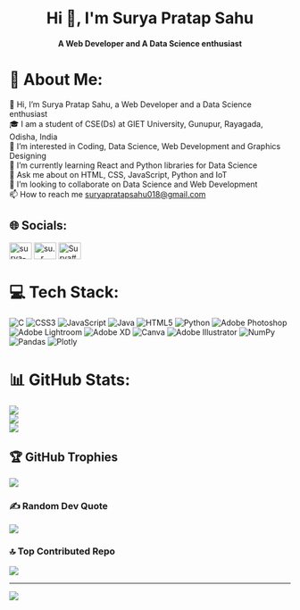 <h1 align="center">Hi 👋, I'm Surya Pratap Sahu</h1>
<h4 align="center">A Web Developer and A Data Science enthusiast</h4>



# 💫 About Me:
👋 Hi, I’m Surya Pratap Sahu, a Web Developer and a Data Science enthusiast<br>🎓 I am a student of CSE(Ds) at GIET University, Gunupur, Rayagada, Odisha, India<br>👀 I’m interested in Coding, Data Science, Web Development and Graphics Designing<br>🌱 I’m currently learning React and Python libraries for Data Science<br>💬 Ask me about on HTML, CSS, JavaScript, Python and IoT<br>💞️ I’m looking to collaborate on Data Science and Web Development<br>📫 How to reach me suryapratapsahu018@gmail.com

## 🌐 Socials:
<p align="left">
<a href="https://linkedin.com/in/surya-pratap-sahu-6071a2238" target="blank"><img align="center" src="https://raw.githubusercontent.com/rahuldkjain/github-profile-readme-generator/master/src/images/icons/Social/linked-in-alt.svg" alt="surya-pratap-sahu-6071a2238" height="30" width="40" /></a>
<a href="https://instagram.com/su._.r._.ya._310" target="blank"><img align="center" src="https://raw.githubusercontent.com/rahuldkjain/github-profile-readme-generator/master/src/images/icons/Social/instagram.svg" alt="su._.r._.ya._310" height="30" width="40" /></a>
<a href="https://discord.gg/Surya#7999" target="blank"><img align="center" src="https://raw.githubusercontent.com/rahuldkjain/github-profile-readme-generator/master/src/images/icons/Social/discord.svg" alt="Surya#7999" height="30" width="40" /></a>
</p>


# 💻 Tech Stack:
![C](https://img.shields.io/badge/c-%2300599C.svg?style=for-the-badge&logo=c&logoColor=white) ![CSS3](https://img.shields.io/badge/css3-%231572B6.svg?style=for-the-badge&logo=css3&logoColor=white) ![JavaScript](https://img.shields.io/badge/javascript-%23323330.svg?style=for-the-badge&logo=javascript&logoColor=%23F7DF1E) ![Java](https://img.shields.io/badge/java-%23ED8B00.svg?style=for-the-badge&logo=java&logoColor=white) ![HTML5](https://img.shields.io/badge/html5-%23E34F26.svg?style=for-the-badge&logo=html5&logoColor=white) ![Python](https://img.shields.io/badge/python-3670A0?style=for-the-badge&logo=python&logoColor=ffdd54) ![Adobe Photoshop](https://img.shields.io/badge/adobephotoshop-%2331A8FF.svg?style=for-the-badge&logo=adobephotoshop&logoColor=white) ![Adobe Lightroom](https://img.shields.io/badge/Adobe%20Lightroom-31A8FF.svg?style=for-the-badge&logo=Adobe%20Lightroom&logoColor=white) ![Adobe XD](https://img.shields.io/badge/Adobe%20XD-470137?style=for-the-badge&logo=Adobe%20XD&logoColor=#FF61F6) ![Canva](https://img.shields.io/badge/Canva-%2300C4CC.svg?style=for-the-badge&logo=Canva&logoColor=white) ![Adobe Illustrator](https://img.shields.io/badge/adobeillustrator-%23FF9A00.svg?style=for-the-badge&logo=adobeillustrator&logoColor=white) ![NumPy](https://img.shields.io/badge/numpy-%23013243.svg?style=for-the-badge&logo=numpy&logoColor=white) ![Pandas](https://img.shields.io/badge/pandas-%23150458.svg?style=for-the-badge&logo=pandas&logoColor=white) ![Plotly](https://img.shields.io/badge/Plotly-%233F4F75.svg?style=for-the-badge&logo=plotly&logoColor=white)
# 📊 GitHub Stats:
![](https://github-readme-stats.vercel.app/api?username=NoOb-CodEr786&theme=radical&hide_border=false&include_all_commits=true&count_private=true)<br/>
![](https://github-readme-streak-stats.herokuapp.com/?user=NoOb-CodEr786&theme=radical&hide_border=false)<br/>
![](https://github-readme-stats.vercel.app/api/top-langs/?username=NoOb-CodEr786&theme=radical&hide_border=false&include_all_commits=true&count_private=true&layout=compact)

## 🏆 GitHub Trophies
![](https://github-profile-trophy.vercel.app/?username=NoOb-CodEr786&theme=radical&no-frame=false&no-bg=false&margin-w=4)

### ✍️ Random Dev Quote
![](https://quotes-github-readme.vercel.app/api?type=horizontal&theme=radical)

### 🔝 Top Contributed Repo
![](https://github-contributor-stats.vercel.app/api?username=NoOb-CodEr786&limit=5&theme=radical&combine_all_yearly_contributions=true)
<!-- 
### 😂 Random Dev Meme
<img src="https://rm.up.railway.app/" width="512px"/> -->

---
[![](https://visitcount.itsvg.in/api?id=NoOb-CodEr786&icon=6&color=0)](https://visitcount.itsvg.in)

<!-- Proudly created with GPRM ( https://gprm.itsvg.in ) -->
